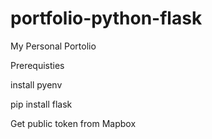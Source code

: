 # portfolio-python-flask
My Personal Portolio

Prerequisties

install pyenv 

pip install flask

Get public token from Mapbox


